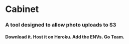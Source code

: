 # Cabinet
### A tool designed to allow photo uploads to S3

#### Download it. Host it on Heroku. Add the ENVs. Go Team.
